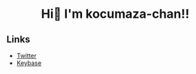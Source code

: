 <h1 align='center'>Hi👻 I'm kocumaza-chan!!</h1>

## Links

- <a href='https://twitter.com/kocumaza'>Twitter</a>
- <a href='https://keybase.io/kocumaza'>Keybase</a>
